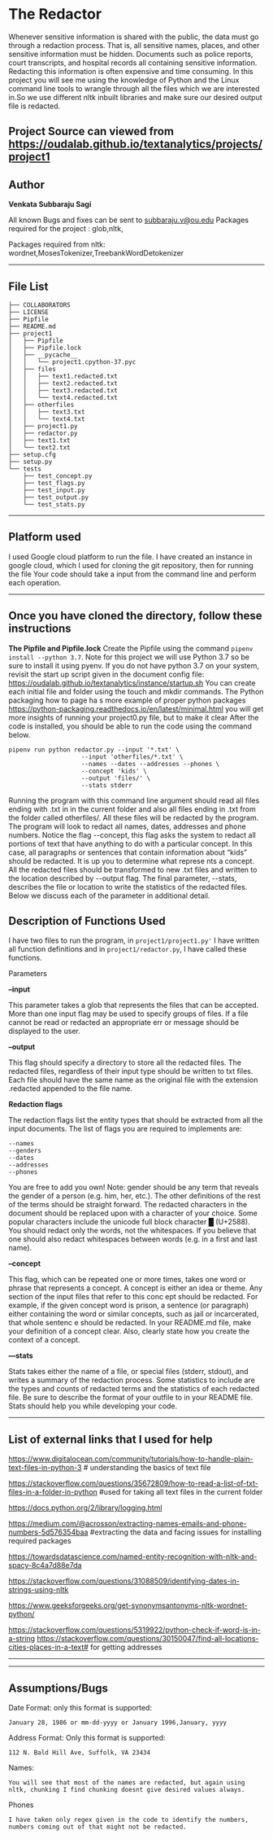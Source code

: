 # The Redactor

Whenever sensitive information is shared with the public, the data must go through a redaction process. That is, all sensitive names, places, and other sensitive information must be hidden. Documents such as police reports, court transcripts, and hospital records all containing sensitive information. Redacting this information is often expensive and time consuming.
In this project you will see me using the knowledge of Python and the Linux command line tools to wrangle through all the files which we are interested in.So we use different nltk inbuilt libraries and make sure our desired output file is redacted.


Project Source can viewed from  https://oudalab.github.io/textanalytics/projects/project1
-------------
Author 
---

**Venkata Subbaraju Sagi**

All known Bugs and fixes can be sent to subbaraju.v@ou.edu
Packages required for the project : glob,nltk,

Packages required from nltk: wordnet,MosesTokenizer,TreebankWordDetokenizer

------
File List
----
```
├── COLLABORATORS
├── LICENSE
├── Pipfile
├── README.md
├── project1
│   ├── Pipfile
│   ├── Pipfile.lock
│   ├── __pycache__
│   │   └── project1.cpython-37.pyc
│   ├── files
│   │   ├── text1.redacted.txt
│   │   ├── text2.redacted.txt
│   │   ├── text3.redacted.txt
│   │   └── text4.redacted.txt
│   ├── otherfiles
│   │   ├── text3.txt
│   │   └── text4.txt
│   ├── project1.py
│   ├── redactor.py
│   ├── text1.txt
│   └── text2.txt
├── setup.cfg
├── setup.py
└── tests
    ├── test_concept.py
    ├── test_flags.py
    ├── test_input.py
    ├── test_output.py
    └── test_stats.py
```
-------
Platform used
---
I used Google cloud platform to run the file. I have created an instance in google cloud, which I used for cloning
the git repository, then for running the file
Your code should take a input from the command line and perform each operation.

---
Once you have cloned the directory, follow these instructions
----------------
**The Pipfile and Pipfile.lock**
Create the Pipfile using the command `pipenv install --python 3.7`. Note for this project we will use Python 3.7 so
 be sure to install it using pyenv.
If you do not have python 3.7 on your system, revisit the start up script given in the document config file:
https://oudalab.github.io/textanalytics/instance/startup.sh
You can create each initial file and folder using the touch and mkdir commands. The Python packaging how to page ha
s more example of proper python packages https://python-packaging.readthedocs.io/en/latest/minimal.html
you will get more insights of running your project0.py file, but to make it clear
After the code is installed, you should be able to run the code using the command below.
```
pipenv run python redactor.py --input '*.txt' \
                    --input 'otherfiles/*.txt' \
                    --names --dates --addresses --phones \
                    --concept 'kids' \
                    --output 'files/' \
                    --stats stderr 

```
Running the program with this command line argument should read all files ending with .txt in in the current folder and also all files ending in .txt from the folder called otherfiles/. All these 
files will be redacted by the program. The program will look to redact all names, dates, addresses and phone numbers. Notice the flag --concept, this flag asks the system to redact all portions of
 text that have anything to do with a particular concept. In this case, all paragraphs or sentences that contain information about “kids” should be redacted. It is up you to determine what represe
nts a concept. All the redacted files should be transformed to new .txt files and written to the location described by --output flag. The final parameter, --stats, describes the file or location to write the statistics of the redacted files. Below we discuss each of the parameter in additional detail.

Description of Functions Used
---
I have two files to run the program, in `project1/project1.py'` I have written all function definitions and in `project1/redactor.py`, I have called these functions.

Parameters

**–input**

This parameter takes a glob that represents the files that can be accepted. More than one input flag may be used to specify groups of files. If a file cannot be read or redacted an appropriate err
or message should be displayed to the user.


**–output**

This flag should specify a directory to store all the redacted files. The redacted files, regardless of their input type should be written to txt files. Each file should have the same name as the 
original file with the extension .redacted appended to the file name.


**Redaction flags**

The redaction flags list the entity types that should be extracted from all the input documents. The list of flags you are required to implements are:
```
--names
--genders
--dates
--addresses
--phones

```

You are free to add you own! Note: gender should be any term that reveals the gender of a person (e.g. him, her, etc.). The other definitions of the rest of the terms should be straight forward. The redacted characters in the document should be replaced upon with a character of your choice. Some popular characters include the unicode full block character █ (U+2588). You should redact only the words, not the whitespaces. If you believe that one should also redact whitespaces between words (e.g. in a first and last name).

**–concept**

This flag, which can be repeated one or more times, takes one word or phrase that represents a concept. A concept is either an idea or theme. Any section of the input files that refer to this conc
ept should be redacted. For example, if the given concept word is prison, a sentence (or paragraph) either containing the word or similar concepts, such as jail or incarcerated, that whole sentenc
e should be redacted. In your README.md file, make your definition of a concept clear. Also, clearly state how you create the context of a concept.

**—stats**

Stats takes either the name of a file, or special files (stderr, stdout), and writes a summary of the redaction process. Some statistics to include are the types and counts of redacted terms and the statistics of each redacted file. Be sure to describe the format of your outfile to in your README file. Stats should help you while developing your code.

---
List of external links that I used for help
--
https://www.digitalocean.com/community/tutorials/how-to-handle-plain-text-files-in-python-3 # understanding the basics of text file

https://stackoverflow.com/questions/35672809/how-to-read-a-list-of-txt-files-in-a-folder-in-python #used for taking all text files in the current folder

https://docs.python.org/2/library/logging.html

https://medium.com/@acrosson/extracting-names-emails-and-phone-numbers-5d576354baa #extracting the data and facing issues for installing required packages

https://towardsdatascience.com/named-entity-recognition-with-nltk-and-spacy-8c4a7d88e7da

https://stackoverflow.com/questions/31088509/identifying-dates-in-strings-using-nltk


https://www.geeksforgeeks.org/get-synonymsantonyms-nltk-wordnet-python/

https://stackoverflow.com/questions/5319922/python-check-if-word-is-in-a-string https://stackoverflow.com/questions/30150047/find-all-locations-cities-places-in-a-text#  for getting addresses

------
------
**Assumptions/Bugs**
--
Date Format: only this format is supported: 
```
January 28, 1986 or mm-dd-yyyy or January 1996,January, yyyy
```
Address Format: Only this format is supported:
```
112 N. Bald Hill Ave, Suffolk, VA 23434

```
Names:
```
You will see that most of the names are redacted, but again using nltk, chunking I find chunking doesnt give desired values always.
```
Phones
```
I have taken only regex given in the code to identify the numbers, numbers coming out of that might not be redacted.

